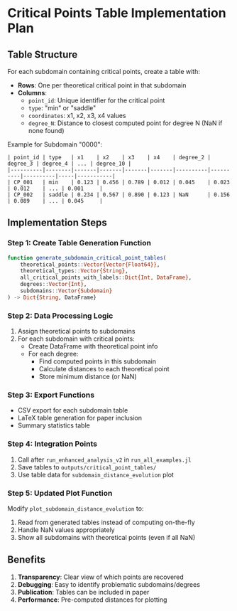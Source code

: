 # Critical Points Table Implementation Plan

## Table Structure

For each subdomain containing critical points, create a table with:
- **Rows**: One per theoretical critical point in that subdomain
- **Columns**:
  - `point_id`: Unique identifier for the critical point
  - `type`: "min" or "saddle"
  - `coordinates`: x1, x2, x3, x4 values
  - `degree_N`: Distance to closest computed point for degree N (NaN if none found)

Example for Subdomain "0000":
```
| point_id | type   | x1    | x2    | x3    | x4    | degree_2 | degree_3 | degree_4 | ... | degree_10 |
|----------|--------|-------|-------|-------|-------|----------|----------|----------|-----|-----------|
| CP_001   | min    | 0.123 | 0.456 | 0.789 | 0.012 | 0.045    | 0.023    | 0.012    | ... | 0.001     |
| CP_002   | saddle | 0.234 | 0.567 | 0.890 | 0.123 | NaN      | 0.156    | 0.089    | ... | 0.045     |
```

## Implementation Steps

### Step 1: Create Table Generation Function
```julia
function generate_subdomain_critical_point_tables(
    theoretical_points::Vector{Vector{Float64}},
    theoretical_types::Vector{String},
    all_critical_points_with_labels::Dict{Int, DataFrame},
    degrees::Vector{Int},
    subdomains::Vector{Subdomain}
) -> Dict{String, DataFrame}
```

### Step 2: Data Processing Logic
1. Assign theoretical points to subdomains
2. For each subdomain with critical points:
   - Create DataFrame with theoretical point info
   - For each degree:
     - Find computed points in this subdomain
     - Calculate distances to each theoretical point
     - Store minimum distance (or NaN)

### Step 3: Export Functions
- CSV export for each subdomain table
- LaTeX table generation for paper inclusion
- Summary statistics table

### Step 4: Integration Points
1. Call after `run_enhanced_analysis_v2` in `run_all_examples.jl`
2. Save tables to `outputs/critical_point_tables/`
3. Use table data for `subdomain_distance_evolution` plot

### Step 5: Updated Plot Function
Modify `plot_subdomain_distance_evolution` to:
1. Read from generated tables instead of computing on-the-fly
2. Handle NaN values appropriately
3. Show all subdomains with theoretical points (even if all NaN)

## Benefits
1. **Transparency**: Clear view of which points are recovered
2. **Debugging**: Easy to identify problematic subdomains/degrees
3. **Publication**: Tables can be included in paper
4. **Performance**: Pre-computed distances for plotting